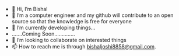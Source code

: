 - 👋 Hi, I’m Bishal
- 👀 I’m a computer engineer and my github will contribute to an open source so that the knowledge is free for everyone
- 🌱 I’m currently developing things...
- .......Coming Soon..............
- 💞️ I’m looking to collaborate on interested things
- 📫 How to reach me is through bishaljoshi8858@gmail.com.
<!---
Bishal-joshi/Bishal-joshi is a ✨ special ✨ repository because its `README.md` (this file) appears on your GitHub profile.
You can click the Preview link to take a look at your changes.
--->
